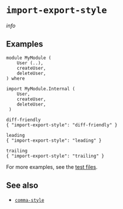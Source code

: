# `import-export-style`

$info$

## Examples

```fourmolu-example-input
module MyModule (
    User (..),
    createUser,
    deleteUser,
) where

import MyModule.Internal (
    User,
    createUser,
    deleteUser,
 )
```
```fourmolu-example-tab
diff-friendly
{ "import-export-style": "diff-friendly" }
```
```fourmolu-example-tab
leading
{ "import-export-style": "leading" }
```
```fourmolu-example-tab
trailing
{ "import-export-style": "trailing" }
```

For more examples, see the [test files](https://github.com/fourmolu/fourmolu/tree/main/data/fourmolu/import-export).

## See also

* [`comma-style`](/config/comma-style)

